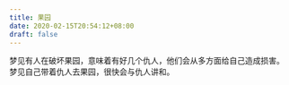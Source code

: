 ```yaml
---
title: 果园
date: 2020-02-15T20:54:12+08:00
draft: false
---
```


梦见有人在破坏果园，意味着有好几个仇人，他们会从多方面给自己造成损害。
梦见自己带着仇人去果园，很快会与仇人讲和。
